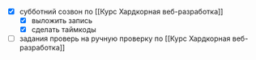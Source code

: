 - [x] субботний созвон по [[Курс Хардкорная веб-разработка]]
	- [x] выложить запись
	- [x] сделать таймкоды
- [ ] задания проверь на ручную проверку по [[Курс Хардкорная веб-разработка]]